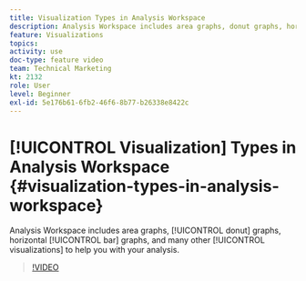 ```yaml
---
title: Visualization Types in Analysis Workspace
description: Analysis Workspace includes area graphs, donut graphs, horizontal bar graphs, and many other visualizations to help you with your analysis.
feature: Visualizations
topics: 
activity: use
doc-type: feature video
team: Technical Marketing
kt: 2132
role: User
level: Beginner
exl-id: 5e176b61-6fb2-46f6-8b77-b26338e8422c
---
```

# [!UICONTROL Visualization] Types in Analysis Workspace {#visualization-types-in-analysis-workspace}

Analysis Workspace includes area graphs, [!UICONTROL donut] graphs, horizontal [!UICONTROL bar] graphs, and many other [!UICONTROL visualizations] to help you with your analysis.

>[!VIDEO](https://video.tv.adobe.com/v/23994/?quality=12&learn=on)

